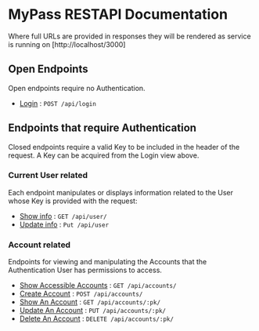 # MyPass RESTAPI Documentation

Where full URLs are provided in responses they will be rendered as service is running on [http://localhost/3000]

## Open Endpoints

Open endpoints require no Authentication.

* [Login](http://localhost) : `POST /api/login`

## Endpoints that require Authentication

Closed endpoints require a valid Key to be included in the header of the request. A Key can be acquired from the Login view above.

### Current User related

Each endpoint manipulates or displays information related to the User whose Key is provided with the request:

* [Show info](user/get.md) : `GET /api/user/`
* [Update info](user/put.md) : `Put /api/user`

### Account related

Endpoints for viewing and manipulating the Accounts that the Authentication User has permissions to access.

* [Show Accessible Accounts](accounts/get.md) : `GET /api/accounts/`
* [Create Account](accounts/post.md) : `POST /api/accounts/`
* [Show An Account](accounts/pk/get.md) : `GET /api/accounts/:pk/`
* [Update An Account](accounts/pk/put.md) : `PUT /api/accounts/:pk/`
* [Delete An Account](accounts/pk/delete.md) : `DELETE /api/accounts/:pk/`
